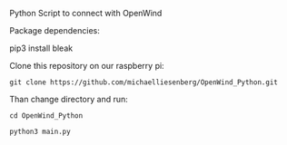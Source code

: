 Python Script to connect with OpenWind


Package dependencies:

pip3 install bleak


Clone this repository on our raspberry pi:

```
git clone https://github.com/michaelliesenberg/OpenWind_Python.git
```

Than change directory and run:

```
cd OpenWind_Python

python3 main.py
```
